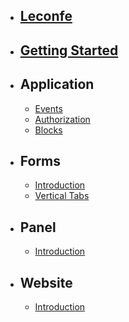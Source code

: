-   ## [Leconfe](/{{route}}/{{version}}/leconfe)
-   ## [Getting Started](/{{route}}/{{version}}/getting-started)
-   ## Application
    - [Events](/{{route}}/{{version}}/application/events)  
    - [Authorization](/{{route}}/{{version}}/application/Authorization)
    - [Blocks](/{{route}}/{{version}}/application/blocks)
-   ## Forms
    -   [Introduction](/{{route}}/{{version}}/forms/introduction)
    -   [Vertical Tabs](/{{route}}/{{version}}/forms/vertical-tabs)
-   ## Panel
    -   [Introduction](/{{route}}/{{version}}/panel/introduction)
-   ## Website
    -   [Introduction](/{{route}}/{{version}}/website/introduction)